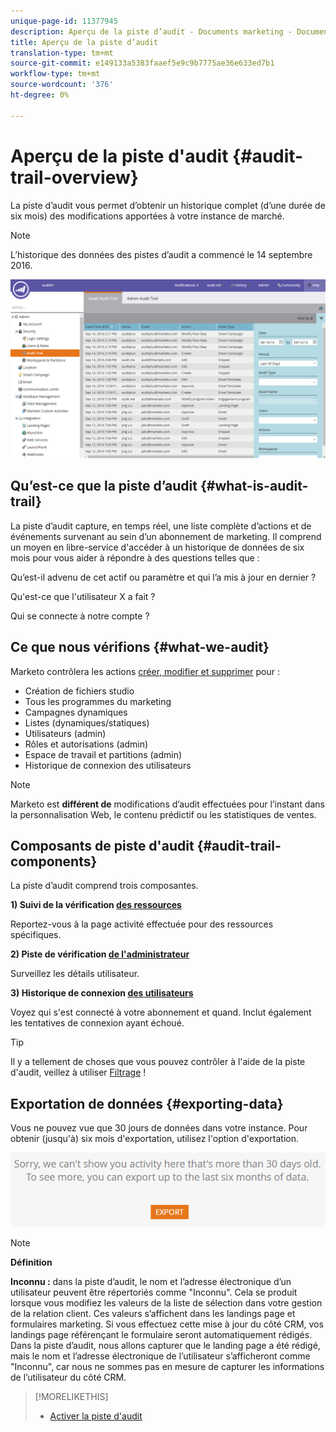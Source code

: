 ```yaml
---
unique-page-id: 11377945
description: Aperçu de la piste d’audit - Documents marketing - Documentation du produit
title: Aperçu de la piste d’audit
translation-type: tm+mt
source-git-commit: e149133a5383faaef5e9c9b7775ae36e633ed7b1
workflow-type: tm+mt
source-wordcount: '376'
ht-degree: 0%

---
```



# Aperçu de la piste d&#39;audit {#audit-trail-overview}

La piste d’audit vous permet d’obtenir un historique complet (d’une durée de six mois) des modifications apportées à votre instance de marché.

>[!NOTE]
>
>L’historique des données des pistes d’audit a commencé le 14 septembre 2016.

![](assets/one.png)

## Qu’est-ce que la piste d’audit {#what-is-audit-trail}

La piste d’audit capture, en temps réel, une liste complète d’actions et de événements survenant au sein d’un abonnement de marketing. Il comprend un moyen en libre-service d&#39;accéder à un historique de données de six mois pour vous aider à répondre à des questions telles que :

Qu’est-il advenu de cet actif ou paramètre et qui l’a mis à jour en dernier ?

Qu&#39;est-ce que l&#39;utilisateur X a fait ?

Qui se connecte à notre compte ?

## Ce que nous vérifions {#what-we-audit}

Marketo contrôlera les actions [créer, modifier et supprimer](http://docs.marketo.com/display/DOCS/Change+Details+in+Audit+Trail) pour :

* Création de fichiers studio
* Tous les programmes du marketing
* Campagnes dynamiques
* Listes (dynamiques/statiques)
* Utilisateurs (admin)
* Rôles et autorisations (admin)
* Espace de travail et partitions (admin)
* Historique de connexion des utilisateurs

>[!NOTE]
>
>Marketo est **différent de** modifications d’audit effectuées pour l’instant dans la personnalisation Web, le contenu prédictif ou les statistiques de ventes.

## Composants de piste d&#39;audit {#audit-trail-components}

La piste d’audit comprend trois composantes.

**1) Suivi de la vérification  [des ressources](http://docs.marketo.com/display/DOCS/Change+Details+in+Audit+Trail#ChangeDetailsinAuditTrail-AssetAuditTrail)**

Reportez-vous à la page activité effectuée pour des ressources spécifiques.

**2) Piste de vérification  [de l&#39;administrateur](http://docs.marketo.com/display/DOCS/Change+Details+in+Audit+Trail#ChangeDetailsinAuditTrail-AdminAuditTrail)**

Surveillez les détails utilisateur.

**3) Historique de connexion  [des utilisateurs](http://docs.marketo.com/display/DOCS/User+Login+History)**

Voyez qui s&#39;est connecté à votre abonnement et quand. Inclut également les tentatives de connexion ayant échoué.

>[!TIP]
>
>Il y a tellement de choses que vous pouvez contrôler à l&#39;aide de la piste d&#39;audit, veillez à utiliser [Filtrage](http://docs.marketo.com/display/DOCS/Filtering+in+Audit+Trail) !

## Exportation de données {#exporting-data}

Vous ne pouvez vue que 30 jours de données dans votre instance. Pour obtenir (jusqu&#39;à) six mois d&#39;exportation, utilisez l&#39;option d&#39;exportation.

![](assets/two.png)

>[!NOTE]
>
>**Définition**
>
>**Inconnu :** dans la piste d’audit, le nom et l’adresse électronique d’un utilisateur peuvent être répertoriés comme &quot;Inconnu&quot;. Cela se produit lorsque vous modifiez les valeurs de la liste de sélection dans votre gestion de la relation client. Ces valeurs s’affichent dans les landings page et formulaires marketing. Si vous effectuez cette mise à jour du côté CRM, vos landings page référençant le formulaire seront automatiquement rédigés. Dans la piste d’audit, nous allons capturer que le landing page a été rédigé, mais le nom et l’adresse électronique de l’utilisateur s’afficheront comme &quot;Inconnu&quot;, car nous ne sommes pas en mesure de capturer les informations de l’utilisateur du côté CRM.

>[!MORELIKETHIS]
>
>* [Activer la piste d&#39;audit](enable-audit-trail.md)

>



